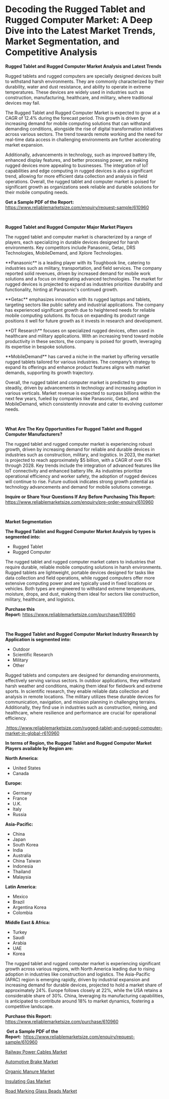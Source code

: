 <p><h1>Decoding the Rugged Tablet and Rugged Computer Market: A Deep Dive into the Latest Market Trends, Market Segmentation, and Competitive Analysis</h1></p><p><strong>Rugged Tablet and Rugged Computer Market Analysis and Latest Trends</strong></p>
<p><p>Rugged tablets and rugged computers are specially designed devices built to withstand harsh environments. They are commonly characterized by their durability, water and dust resistance, and ability to operate in extreme temperatures. These devices are widely used in industries such as construction, manufacturing, healthcare, and military, where traditional devices may fail.</p><p>The Rugged Tablet and Rugged Computer Market is expected to grow at a CAGR of 12.4% during the forecast period. This growth is driven by increasing demand for mobile computing solutions that can withstand demanding conditions, alongside the rise of digital transformation initiatives across various sectors. The trend towards remote working and the need for real-time data access in challenging environments are further accelerating market expansion.</p><p>Additionally, advancements in technology, such as improved battery life, enhanced display features, and better processing power, are making rugged devices more appealing to businesses. The integration of IoT capabilities and edge computing in rugged devices is also a significant trend, allowing for more efficient data collection and analysis in field operations. Overall, the rugged tablet and computer market is poised for significant growth as organizations seek reliable and durable solutions for their mobile computing needs.</p></p>
<p><strong>Get a Sample PDF of the Report:&nbsp;</strong> <a href="https://www.reliablemarketsize.com/enquiry/request-sample/610960?utm_campaign=1131&utm_medium=2&utm_source=Github&utm_content=ia&utm_term=10122024&utm_id=rugged-tablet-and-rugged-computer">https://www.reliablemarketsize.com/enquiry/request-sample/610960</a></p>
<p>&nbsp;</p>
<p><strong>Rugged Tablet and Rugged Computer Major Market Players</strong></p>
<p><p>The rugged tablet and computer market is characterized by a range of players, each specializing in durable devices designed for harsh environments. Key competitors include Panasonic, Getac, DRS Technologies, MobileDemand, and Xplore Technologies. </p><p>**Panasonic** is a leading player with its Toughbook line, catering to industries such as military, transportation, and field services. The company reported solid revenues, driven by increased demand for mobile work solutions and a focus on integrating advanced technologies. The market for rugged devices is projected to expand as industries prioritize durability and functionality, hinting at Panasonic's continued growth.</p><p>**Getac** emphasizes innovation with its rugged laptops and tablets, targeting sectors like public safety and industrial applications. The company has experienced significant growth due to heightened needs for reliable mobile computing solutions. Its focus on expanding its product range positions it well for future growth as it invests in research and development.</p><p>**DT Research** focuses on specialized rugged devices, often used in healthcare and military applications. With an increasing trend toward mobile productivity in these sectors, the company is poised for growth, leveraging its expertise in bespoke solutions.</p><p>**MobileDemand** has carved a niche in the market by offering versatile rugged tablets tailored for various industries. The company’s strategy to expand its offerings and enhance product features aligns with market demands, supporting its growth trajectory.</p><p>Overall, the rugged tablet and computer market is predicted to grow steadily, driven by advancements in technology and increasing adoption in various verticals. Market revenue is expected to surpass billions within the next few years, fueled by companies like Panasonic, Getac, and MobileDemand, which consistently innovate and cater to evolving customer needs.</p></p>
<p>&nbsp;</p>
<p><strong>What Are The Key Opportunities For Rugged Tablet and Rugged Computer Manufacturers?</strong></p>
<p><p>The rugged tablet and rugged computer market is experiencing robust growth, driven by increasing demand for reliable and durable devices in industries such as construction, military, and logistics. In 2023, the market is projected to reach approximately $5 billion, with a CAGR of over 6% through 2028. Key trends include the integration of advanced features like IoT connectivity and enhanced battery life. As industries prioritize operational efficiency and worker safety, the adoption of rugged devices will continue to rise. Future outlook indicates strong growth potential as technology advancements and demand for mobile solutions converge.</p></p>
<p><strong>Inquire or Share Your Questions If Any Before Purchasing This Report:</strong> <a href="https://www.reliablemarketsize.com/enquiry/pre-order-enquiry/610960?utm_campaign=1131&utm_medium=2&utm_source=Github&utm_content=ia&utm_term=10122024&utm_id=rugged-tablet-and-rugged-computer">https://www.reliablemarketsize.com/enquiry/pre-order-enquiry/610960</a></p>
<p>&nbsp;</p>
<p><strong>Market Segmentation</strong></p>
<p><strong>The Rugged Tablet and Rugged Computer Market Analysis by types is segmented into:</strong></p>
<p><ul><li>Rugged Tablet</li><li>Rugged Computer</li></ul></p>
<p><p>The rugged tablet and rugged computer market caters to industries that require durable, reliable mobile computing solutions in harsh environments. Rugged tablets are lightweight, portable devices designed for tasks like data collection and field operations, while rugged computers offer more extensive computing power and are typically used in fixed locations or vehicles. Both types are engineered to withstand extreme temperatures, moisture, drops, and dust, making them ideal for sectors like construction, military, healthcare, and logistics.</p></p>
<p><strong>Purchase this Report:&nbsp;</strong><a href="https://www.reliablemarketsize.com/purchase/610960?utm_campaign=1131&utm_medium=2&utm_source=Github&utm_content=ia&utm_term=10122024&utm_id=rugged-tablet-and-rugged-computer">https://www.reliablemarketsize.com/purchase/610960</a></p>
<p>&nbsp;</p>
<p><strong>The Rugged Tablet and Rugged Computer Market Industry Research by Application is segmented into:</strong></p>
<p><ul><li>Outdoor</li><li>Scientific Research</li><li>Military</li><li>Other</li></ul></p>
<p><p>Rugged tablets and computers are designed for demanding environments, effectively serving various sectors. In outdoor applications, they withstand harsh weather and conditions, making them ideal for fieldwork and extreme sports. In scientific research, they enable reliable data collection and analysis in remote locations. The military utilizes these durable devices for communication, navigation, and mission planning in challenging terrains. Additionally, they find use in industries such as construction, mining, and healthcare, where resilience and performance are crucial for operational efficiency.</p></p>
<p><a href="https://www.reliablemarketsize.com/rugged-tablet-and-rugged-computer-market-in-global-r610960?utm_campaign=1131&utm_medium=2&utm_source=Github&utm_content=ia&utm_term=10122024&utm_id=rugged-tablet-and-rugged-computer">&nbsp;https://www.reliablemarketsize.com/rugged-tablet-and-rugged-computer-market-in-global-r610960</a></p>
<p><strong>In terms of Region, the Rugged Tablet and Rugged Computer Market Players available by Region are:</strong></p>
<p>
    <p> <strong> North America: </strong>
        <ul>
            <li>United States</li>
            <li>Canada</li>
        </ul>
        </p> 
    <p> <strong> Europe: </strong>
        <ul>
            <li>Germany</li>
            <li>France</li>
            <li>U.K.</li>
            <li>Italy</li>
            <li>Russia</li>
        </ul>
        </p> 
    <p> <strong> Asia-Pacific: </strong>
        <ul>
            <li>China</li>
            <li>Japan</li>
            <li>South Korea</li>
            <li>India</li>
            <li>Australia</li>
            <li>China Taiwan</li>
            <li>Indonesia</li>
            <li>Thailand</li>
            <li>Malaysia</li>
        </ul>
        </p> 
    <p> <strong> Latin America: </strong>
        <ul>
            <li>Mexico</li>
            <li>Brazil</li>
            <li>Argentina Korea</li>
            <li>Colombia</li>
        </ul>
        </p> 
    <p> <strong> Middle East & Africa: </strong>
        <ul>
            <li>Turkey</li>
            <li>Saudi</li>
            <li>Arabia</li>
            <li>UAE</li>
            <li>Korea</li>
        </ul>
    </p>
    </p>
<p><p>The rugged tablet and rugged computer market is experiencing significant growth across various regions, with North America leading due to rising adoption in industries like construction and logistics. The Asia-Pacific (APAC) region is emerging rapidly, driven by industrial expansion and increasing demand for durable devices, projected to hold a market share of approximately 24%. Europe follows closely at 22%, while the USA retains a considerable share of 30%. China, leveraging its manufacturing capabilities, is anticipated to contribute around 18% to market dynamics, fostering a competitive landscape.</p></p>
<p><strong>Purchase this Report: </strong><a href="https://www.reliablemarketsize.com/purchase/610960?utm_campaign=1131&utm_medium=2&utm_source=Github&utm_content=ia&utm_term=10122024&utm_id=rugged-tablet-and-rugged-computer">https://www.reliablemarketsize.com/purchase/610960</a></p>
<p>&nbsp;<strong>Get a Sample PDF of the Report:&nbsp;&nbsp;</strong><a href="https://www.reliablemarketsize.com/enquiry/request-sample/610960?utm_campaign=1131&utm_medium=2&utm_source=Github&utm_content=ia&utm_term=10122024&utm_id=rugged-tablet-and-rugged-computer">https://www.reliablemarketsize.com/enquiry/request-sample/610960</a></p>
<p><strong></strong></p>
<p><p><a href="https://www.linkedin.com/pulse/futur-trend-quest-sl8ue?utm_campaign=1131&utm_medium=2&utm_source=Github&utm_content=ia&utm_term=10122024&utm_id=rugged-tablet-and-rugged-computer">Railway Power Cables Market</a></p><p><a href="https://www.linkedin.com/pulse/comprehensive-automotive-brake-market-report-2024-2031-e1yif?utm_campaign=1131&utm_medium=2&utm_source=Github&utm_content=ia&utm_term=10122024&utm_id=rugged-tablet-and-rugged-computer">Automotive Brake Market</a></p><p><a href="https://www.linkedin.com/pulse/strategic-forecast-organic-manure-market-growth-trends-ttb2e?utm_campaign=1131&utm_medium=2&utm_source=Github&utm_content=ia&utm_term=10122024&utm_id=rugged-tablet-and-rugged-computer">Organic Manure Market</a></p><p><a href="https://www.linkedin.com/pulse/futur-trend-quest-sl8ue?utm_campaign=1131&utm_medium=2&utm_source=Github&utm_content=ia&utm_term=10122024&utm_id=rugged-tablet-and-rugged-computer">Insulating Gas Market</a></p><p><a href="https://www.linkedin.com/pulse/th-score-market-0ptye?utm_campaign=1131&utm_medium=2&utm_source=Github&utm_content=ia&utm_term=10122024&utm_id=rugged-tablet-and-rugged-computer">Road Marking Glass Beads Market</a></p></p>